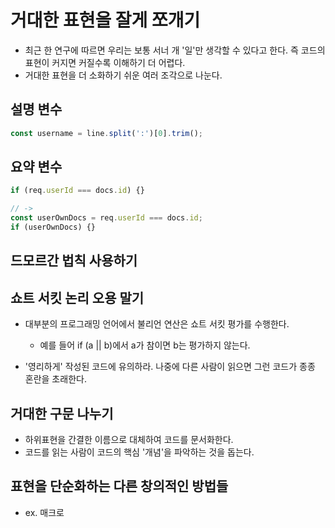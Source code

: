 # 거대한 표현을 잘게 쪼개기

- 최근 한 연구에 따르면 우리는 보통 서너 개 '일'만 생각할 수 있다고 한다. 즉 코드의 표현이 커지면 커질수록 이해하기 더 어렵다.
- 거대한 표현을 더 소화하기 쉬운 여러 조각으로 나눈다.

## 설명 변수

```js
const username = line.split(':')[0].trim();
```

## 요약 변수

```js
if (req.userId === docs.id) {}

// ->
const userOwnDocs = req.userId === docs.id;
if (userOwnDocs) {}
```

## 드모르간 법칙 사용하기

## 쇼트 서킷 논리 오용 말기

- 대부분의 프로그래밍 언어에서 불리언 연산은 쇼트 서킷 평가를 수행한다.
  - 예를 들어 if (a || b)에서 a가 참이면 b는 평가하지 않는다.

- '영리하게' 작성된 코드에 유의하라. 나중에 다른 사람이 읽으면 그런 코드가 종종 혼란을 초래한다.

## 거대한 구문 나누기

- 하위표현을 간결한 이름으로 대체하여 코드를 문서화한다.
- 코드를 읽는 사람이 코드의 핵심 '개념'을 파악하는 것을 돕는다.

## 표현을 단순화하는 다른 창의적인 방법들

- ex. 매크로
